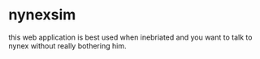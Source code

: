 # nynexsim

this web application is best used when inebriated and you want to talk to nynex without really bothering him.
